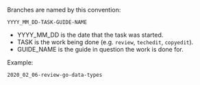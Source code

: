 Branches are named by this convention:

    YYYY_MM_DD-TASK-GUIDE-NAME

- YYYY_MM_DD is the date that the task was started.
- TASK is the work being done (e.g. `review`, `techedit`, `copyedit`).
- GUIDE_NAME is the guide in question the work is done for.

Example:

    2020_02_06-review-go-data-types